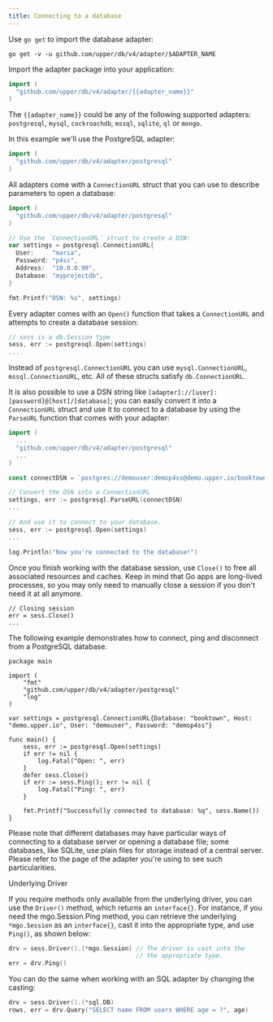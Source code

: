 ```yaml
---
title: Connecting to a database
---
```


Use `go get` to import the database adapter:

```
go get -v -u github.com/upper/db/v4/adapter/$ADAPTER_NAME
```

Import the adapter package into your application:

```go
import (
  "github.com/upper/db/v4/adapter/{{adapter_name}}"
)
```

The `{{adapter_name}}` could be any of the following supported adapters:
`postgresql`, `mysql`, `cockroachdb`, `mssql`, `sqlite`, `ql` or `mongo`.

In this example we'll use the PostgreSQL adapter:

```go
import (
  "github.com/upper/db/v4/adapter/postgresql"
)
```

All adapters come with a `ConnectionURL` struct that you can use to describe
parameters to open a database:

```go
import (
  "github.com/upper/db/v4/adapter/postgresql"
)

// Use the `ConnectionURL` struct to create a DSN:
var settings = postgresql.ConnectionURL{
  User:     "maria",
  Password: "p4ss",
  Address:  "10.0.0.99",
  Database: "myprojectdb",
}

fmt.Printf("DSN: %s", settings)
```

Every adapter comes with an `Open()` function that takes a `ConnectionURL` and
attempts to create a database session:

```go
// sess is a db.Session type
sess, err := postgresql.Open(settings)
...
```

Instead of `postgresql.ConnectionURL` you can use `mysql.ConnectionURL`,
`mssql.ConnectionURL`, etc. All of these structs satisfy `db.ConnectionURL`.

It is also possible to use a DSN string like
`[adapter]://[user]:[password]@[host]/[database]`; you can easily convert it
into a `ConnectionURL` struct and use it to connect to a database by using the
`ParseURL` function that comes with your adapter:

```go
import (
  ...
  "github.com/upper/db/v4/adapter/postgresql"
  ...
)

const connectDSN = `postgres://demouser:demop4ss@demo.upper.io/booktown`

// Convert the DSN into a ConnectionURL
settings, err := postgresql.ParseURL(connectDSN)
...

// And use it to connect to your database.
sess, err := postgresql.Open(settings)
...

log.Println("Now you're connected to the database!")
```

Once you finish working with the database session, use `Close()` to free all
associated resources and caches. Keep in mind that Go apps are long-lived
processes, so you may only need to manually close a session if you don't need
it at all anymore.

```
// Closing session
err = sess.Close()
...
```

The following example demonstrates how to connect, ping and disconnect from a
PostgreSQL database.

```go:embed
package main

import (
	"fmt"
	"github.com/upper/db/v4/adapter/postgresql"
	"log"
)

var settings = postgresql.ConnectionURL{Database: "booktown", Host: "demo.upper.io", User: "demouser", Password: "demop4ss"}

func main() {
	sess, err := postgresql.Open(settings)
	if err != nil {
		log.Fatal("Open: ", err)
	}
	defer sess.Close()
	if err := sess.Ping(); err != nil {
		log.Fatal("Ping: ", err)
	}

	fmt.Printf("Successfully connected to database: %q", sess.Name())
}
```

Please note that different databases may have particular ways of connecting to a database server or opening a database file; some databases, like SQLite, use plain files for storage instead of a central server. Please refer to the page of the adapter you're using to see such particularities.

Underlying Driver

If you require methods only available from the underlying driver, you can use the `Driver()` method, which returns an `interface{}`. For instance, if you need the mgo.Session.Ping method, you can retrieve the underlying `*mgo.Session` as an `interface{}`, cast it into the appropriate type, and use `Ping()`, as shown below:

```go
drv = sess.Driver().(*mgo.Session) // The driver is cast into the
                                   // the appropriate type.
err = drv.Ping()
```

You can do the same when working with an SQL adapter by changing the casting:

```go
drv = sess.Driver().(*sql.DB)
rows, err = drv.Query("SELECT name FROM users WHERE age = ?", age)
```

